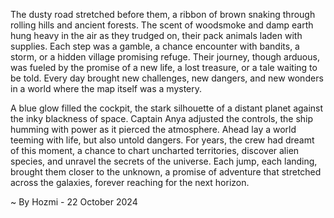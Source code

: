 
The dusty road stretched before them, a ribbon of brown snaking through rolling hills and ancient forests. The scent of woodsmoke and damp earth hung heavy in the air as they trudged on, their pack animals laden with supplies. Each step was a gamble, a chance encounter with bandits, a storm, or a hidden village promising refuge. Their journey, though arduous, was fueled by the promise of a new life, a lost treasure, or a tale waiting to be told. Every day brought new challenges, new dangers, and new wonders in a world where the map itself was a mystery.

A blue glow filled the cockpit, the stark silhouette of a distant planet against the inky blackness of space. Captain Anya adjusted the controls, the ship humming with power as it pierced the atmosphere. Ahead lay a world teeming with life, but also untold dangers. For years, the crew had dreamt of this moment, a chance to chart uncharted territories, discover alien species, and unravel the secrets of the universe. Each jump, each landing, brought them closer to the unknown, a promise of adventure that stretched across the galaxies, forever reaching for the next horizon. 

~ By Hozmi - 22 October 2024

